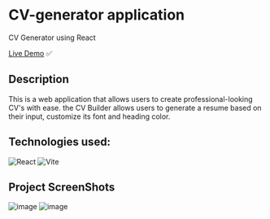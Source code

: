 # CV-generator application
CV Generator using React

[Live Demo](https://cv-generator-jake.netlify.app/) ✅️

## Description
This is a web application that allows users to create professional-looking CV's with ease. the CV Builder allows users to generate a resume based on their input, customize its font and heading color.

## Technologies used:
![React](https://img.shields.io/badge/react-%2320232a.svg?style=for-the-badge&logo=react&logoColor=%2361DAFB)
![Vite](https://img.shields.io/badge/vite-%23646CFF.svg?style=for-the-badge&logo=vite&logoColor=white)

## Project ScreenShots
![image](https://github.com/jakepz33/CV-generator/assets/113931214/711e2f3f-497f-4868-ba97-543059e68acc)
![image](https://github.com/jakepz33/CV-generator/assets/113931214/1bb1ac1f-d94d-495e-ad14-6bd45d7a1f27)

